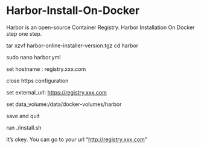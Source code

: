 # Harbor-Install-On-Docker 
Harbor is an open-source Container Registry. Harbor Installation On Docker step one step.

tar xzvf harbor-online-installer-version.tgz
cd harbor 

sudo nano  harbor.yml

set hostname : registry.xxx.com

close https configuration

set external_url:  https://registry.xxx.com

set data_volume:/data/docker-volumes/harbor

save and quit

run ./install.sh

It’s okey. You can go to your url “http://registry.xxx.com"
